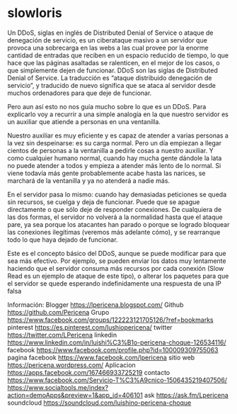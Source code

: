 # slowloris
Un DDoS, siglas en inglés de Distributed Denial of Service o ataque de denegación de servicio, es un ciberataque masivo a un servidor que provoca una sobrecarga en las webs a las cual provee por la enorme cantidad de entradas que reciben en un espacio reducido de tiempo, lo que hace que las páginas asaltadas se ralenticen, en el mejor de los casos, o que simplemente dejen de funcionar.
DDoS son las siglas de Distributed Denial of Service. La traducción es “ataque distribuido denegación de servicio”, y traducido de nuevo significa que se ataca al servidor desde muchos ordenadores para que deje de funcionar.

Pero aun así esto no nos guía mucho sobre lo que es un DDoS. Para explicarlo voy a recurrir a una simple analogía en la que nuestro servidor es un auxiliar que atiende a personas en una ventanilla.

Nuestro auxiliar es muy eficiente y es capaz de atender a varias personas a la vez sin despeinarse: es su carga normal. Pero un día empiezan a llegar cientos de personas a la ventanilla a pedirle cosas a nuestro auxiliar. Y como cualquier humano normal, cuando hay mucha gente dándole la lata no puede atender a todos y empieza a atender más lento de lo normal. Si viene todavía más gente probablemente acabe hasta las narices, se marchará de la ventanilla y ya no atenderá a nadie más.

En el servidor pasa lo mismo: cuando hay demasiadas peticiones se queda sin recursos, se cuelga y deja de funcionar. Puede que se apague directamente o que sólo deje de responder conexiones. De cualquiera de las dos formas, el servidor no volverá a la normalidad hasta que el ataque pare, ya sea porque los atacantes han parado o porque se logrado bloquear las conexiones ilegítimas (veremos más adelante cómo), y se rearranque todo lo que haya dejado de funcionar.

Este es el concepto básico del DDoS, aunque se puede modificar para que sea más efectivo. Por ejemplo, se pueden enviar los datos muy lentamente haciendo que el servidor consuma más recursos por cada conexión (Slow Read es un ejemplo de ataque de este tipo), o alterar los paquetes para que el servidor se quede esperando indefinidamente una respuesta de una IP falsa

Información:
Blogger          https://lpericena.blogspot.com/
Github            https://github.com/Pericena
Grupo            https://www.facebook.com/groups/122223121705126/?ref=bookmarks
pinterest        https://es.pinterest.com/lushiopericena/
twitter             https://twitter.com/LPericena
linkedin          https://www.linkedin.com/in/luishi%C3%B1o-pericena-choque-126534116/
facebook       https://www.facebook.com/profile.php?id=100009309755063
pagina facebook  https://www.facebook.com/lpericena
sitio web        https://pericena.wordpress.com/
Aplicacion     https://apps.facebook.com/167466933725219
contacto        https://www.facebook.com/Servicio-T%C3%A9cnico-1506435219407506/
https://www.socialtools.me/index?action=demoApps&preview=1&app_id=406101
ask      https://ask.fm/Lpericena
soundcloud   https://soundcloud.com/luishino-pericena-choque

